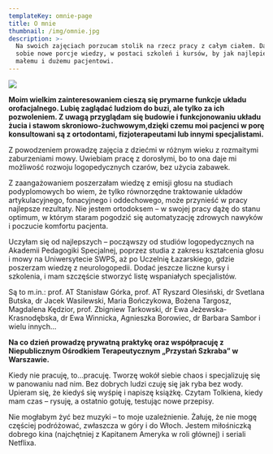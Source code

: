 ```yaml
---
templateKey: omnie-page
title: O mnie
thumbnail: /img/omnie.jpg
description: >-
  Na swoich zajęciach porzucam stolik na rzecz pracy z całym ciałem. Dawkuję
  sobie nowe porcje wiedzy, w postaci szkoleń i kursów, by jak najlepiej pomóc
  małemu i dużemu pacjentowi.
---
```

![](/img/omnie.jpg)



**Moim wielkim zainteresowaniem cieszą się prymarne funkcje układu orofacjalnego. Lubię zaglądać ludziom do buzi, ale tylko za ich pozwoleniem. Z uwagą przyglądam się budowie i funkcjonowaniu układu żucia i stawom skroniowo-żuchwowym,dzięki czemu moi pacjenci w porę konsultowani są z ortodontami, fizjoterapeutami lub innymi specjalistami.**

Z powodzeniem prowadzę zajęcia z dziećmi w różnym wieku z rozmaitymi zaburzeniami
mowy. Uwiebiam pracę z dorosłymi, bo to ona daje mi możliwość rozwoju logopedycznych
czarów, bez użycia zabawek.

Z zaangażowaniem poszerzałam wiedzę z emisji głosu na studiach podyplomowych bo wiem, że tylko równorzędne traktowanie układów artykulacyjnego, fonacyjnego i oddechowego, może przynieść w pracy najlepsze rezultaty. Nie jestem ortodoksem – w swojej pracy dążę do stanu optimum, w którym staram pogodzić się automatyzację zdrowych nawyków i poczucie komfortu pacjenta.

Uczyłam się od najlepszych – począwszy od studiów logopedycznych na Akademii
Pedagogiki Specjalnej, poprzez studia z zakresu kształcenia głosu i mowy na Uniwersytecie SWPS, aż po Uczelnię Łazarskiego, gdzie poszerzam wiedzę z neurologopedii. Dodać jeszcze liczne kursy i szkolenia, i mam szczęście stworzyć listę wspaniałych specjalistów.

Są to m.in.:
prof. AT Stanisław Górka, prof. AT Ryszard Olesiński, dr Svetlana Butska, dr Jacek
Wasilewski, Maria Bończykowa, Bożena Targosz, Magdalena Kędzior, prof. Zbigniew
Tarkowski, dr Ewa Jeżewska-Krasnodębska, dr Ewa Winnicka, Agnieszka Borowiec, dr
Barbara Sambor i wielu innych…

**Na co dzień prowadzę prywatną praktykę oraz współpracuję z Niepublicznym Ośrodkiem
Terapeutycznym „Przystań Szkraba” w Warszawie.**

Kiedy nie pracuję, to…pracuję. Tworzę wokół siebie chaos i specjalizuję się w panowaniu nad nim. Bez dobrych ludzi czuję się jak ryba bez wody. Upieram się, że kiedyś się wyśpię i napiszę książkę. Czytam Tolkiena, kiedy mam czas – rysuję, a ostatnio gotuję, testując nowe przepisy.

Nie mogłabym żyć bez muzyki – to moje uzależnienie. Żałuję, że nie mogę częściej
podróżować, zwłaszcza w góry i do Włoch. Jestem miłośniczką dobrego kina (najchętniej z Kapitanem Ameryka w roli głównej) i seriali Netflixa.
